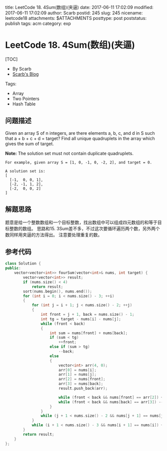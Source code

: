 title: LeetCode 18. 4Sum(数组)(夹逼)
date: 2017-06-11 17:02:09
modified: 2017-06-11 17:02:09
author: Scarb
postid: 245
slug: 245
nicename: leetcode18
attachments: $ATTACHMENTS
posttype: post
poststatus: publish
tags: acm
category: exp

# LeetCode 18. 4Sum(数组)(夹逼)
[TOC]

- By Scarb
- [Scarb's Blog](http://47.106.131.90/blog)


Tags:

- Array
- Two Pointers
- Hash Table


## 问题描述

Given an array S of n integers, are there elements a, b, c, and d in S such that a + b + c + d = target? Find all unique quadruplets in the array which gives the sum of target.

**Note:** The solution set must not contain duplicate quadruplets.
```
For example, given array S = [1, 0, -1, 0, -2, 2], and target = 0.

A solution set is:
[
  [-1,  0, 0, 1],
  [-2, -1, 1, 2],
  [-2,  0, 0, 2]
]
```

## 解题思路
题意是给一个整数数组和一个目标整数，找出数组中可以组成四元数组的和等于目标整数的数组。
思路和15. 3Sum差不多，不过这次要循环遍历两个数，另外两个数同样用夹逼的方法得出。
注意要处理重复的数。

## 参考代码
```C++
class Solution {
public:
	vector<vector<int>> fourSum(vector<int>& nums, int target) {
		vector<vector<int>> result;
		if (nums.size() < 4)
			return result;
		sort(nums.begin(), nums.end());
		for (int i = 0; i < nums.size() - 3; ++i)
		{
			for (int j = i + 1; j < nums.size() - 2; ++j)
			{
				int front = j + 1, back = nums.size() - 1;
				int tg = target - nums[i] - nums[j];
				while (front < back)
				{
					int sum = nums[front] + nums[back];
					if (sum < tg)
						++front;
					else if (sum > tg)
						--back;
					else
					{
						vector<int> arr(4, 0);
						arr[0] = nums[i];
						arr[1] = nums[j];
						arr[2] = nums[front];
						arr[3] = nums[back];
						result.push_back(arr);

						while (front < back && nums[front] == arr[2]) ++front;
						while (front < back && nums[back] == arr[3]) --back;
					}
				}
				while (j + 1 < nums.size() - 2 && nums[j + 1] == nums[j]) ++j;
			}
			while (i + 1 < nums.size() - 3 && nums[i + 1] == nums[i]) ++i;
		}
		return result;
	}
};
```